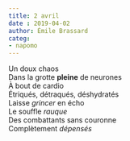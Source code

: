 ```yaml
---
title: 2 avril
date : 2019-04-02
author: Émile Brassard
categ:
- napomo
---
```


Un doux chaos\
Dans la grotte **pleine** de neurones\
À bout de cardio\
Étriqués, détraqués, déshydratés\
Laisse *grincer* en écho\
Le souffle *rauque*\
Des combattants sans couronne\
	 Complètement *dépensés*